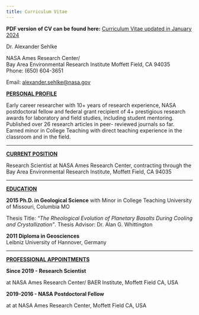 ```yaml
---
title: Curriculum Vitae
---
```




**PDF version of CV can be found here:** [<u>Curriculum Vitae updated in January 2024</u>](/static/Sehlke_CV_Jan2024.pdf)





Dr. Alexander Sehlke

NASA Ames Research Center/  
Bay Area Environmental Research Institute
Moffett Field, CA 94035  
Phone: (650) 604-3651

Email: alexander.sehlke@nasa.gov

**<u>PERSONAL PROFILE</u>**

Early career researcher with 10+ years of research experience, NASA postdoctoral fellow and federal grant recipient of 4+ prestigious research awards for laboratory and field studies, including student mentoring. Published over 26 research articles in peer- reviewed journals so far. Earned minor in College Teaching with direct teaching experience in the classroom and in the field.

---

**<u>CURRENT POSITION</u>**

Research Scientist at NASA Ames Research Center, contracting through the Bay Area Environmental Research Institute, Moffett Field, CA 94035

---

**<u>EDUCATION</u>**

**2015 Ph.D. in Geological Science** with Minor in College Teaching
University of Missouri, Columbia MO

Thesis Title: *“The Rheological Evolution of Planetary Basalts During Cooling and Crystallization”*. Thesis Advisor: Dr. Alan G. Whittington

**2011 Diploma in Geosciences**  
Leibniz University of Hannover, Germany

---

**<u>PROFESSIONAL APPOINTMENTS</u>**

**Since 2019 - Research Scientist**

at NASA Ames Research Center/ BAER Institute, Moffett Field CA, USA

**2019-2016 - NASA Postdoctoral Fellow**

at at NASA Ames Research Center, Moffett Field CA, USA
